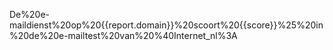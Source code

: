 De%20e-maildienst%20op%20{{report.domain}}%20scoort%20{{score}}%25%20in%20de%20e-mailtest%20van%20%40Internet_nl%3A
